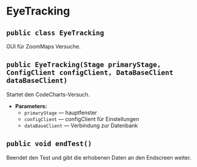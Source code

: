 # EyeTracking


## `public class EyeTracking`

GUI für ZoomMaps Versuche.

## `public EyeTracking(Stage primaryStage, ConfigClient configClient, DataBaseClient dataBaseClient)`

Startet den CodeCharts-Versuch.

 * **Parameters:**
   * `primaryStage` — hauptfenster
   * `configClient` — configClient für Einstellungen
   * `dataBaseClient` — Verbindung zur Datenbank

## `public void endTest()`

Beendet den Test und gibt die erhobenen Daten an den Endscreen weiter.

